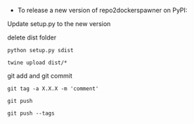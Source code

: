 - To release a new version of repo2dockerspawner on PyPI:

Update setup.py to the new version

delete dist folder

`python setup.py sdist`

`twine upload dist/*`

git add and git commit

`git tag -a X.X.X -m 'comment'`

`git push`

`git push --tags`

